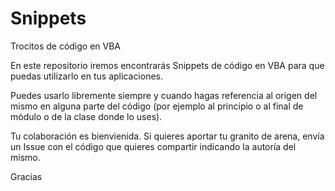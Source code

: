 # Snippets
Trocitos de código en VBA

En este repositorio iremos encontrarás Snippets de código en VBA para que puedas utilizarlo en tus aplicaciones.

Puedes usarlo libremente siempre y cuando hagas referencia al origen del mismo en alguna parte del código (por ejemplo al principio o al final de módulo o de la clase donde lo uses).

Tu colaboración es bienvienida. Si quieres aportar tu granito de arena, envía un Issue con el código que quieres compartir indicando la autoría del mismo.

Gracias
